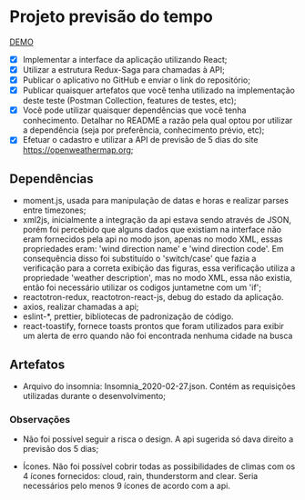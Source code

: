 # Projeto previsão do tempo

[DEMO](https://angeloprevisaodotempo.surge.sh/)

-   [x] Implementar a interface da aplicação utilizando React;
-   [x] Utilizar a estrutura Redux-Saga para chamadas à API;
-   [x] Publicar o aplicativo no GitHub e enviar o link do repositório;
-   [x] Publicar quaisquer artefatos que você tenha utilizado na implementação deste teste (Postman Collection, features de testes, etc);
-   [x] Você pode utilizar quaisquer dependências que você tenha conhecimento. Detalhar no README a razão pela qual optou por utilizar a dependência (seja por preferência, conhecimento prévio, etc);
-   [x] Efetuar o cadastro e utilizar a API de previsão de 5 dias do site https://openweathermap.org;

## Dependências

-   moment.js, usada para manipulação de datas e horas e realizar parses entre timezones;
-   xml2js, inicialmente a integração da api estava sendo através de JSON, porém foi percebido que alguns dados que existiam na interface não eram fornecidos pela api no modo json, apenas no modo XML, essas propriedades eram: 'wind direction name' e 'wind direction code'. Em consequência disso foi substituído o 'switch/case' que fazia a verificação para a correta exibição das figuras, essa verificação utiliza a propriedade 'weather description', mas no modo XML, essa não existia, então foi necessário utilizar os codigos juntametne com um 'if';
-   reactotron-redux, reactotron-react-js, debug do estado da aplicação.
-   axios, realizar chamadas a api;
-   eslint-\*, prettier, bibliotecas de padronização de código.
-   react-toastify, fornece toasts prontos que foram utilizados para exibir um alerta de erro quando não foi encontrada nenhuma cidade na busca

## Artefatos

-   Arquivo do insomnia: Insomnia_2020-02-27.json. Contém as requisições utilizadas durante o desenvolvimento;

### Observações

-   Não foi possível seguir a risca o design. A api sugerida só dava direito a previsão dos 5 dias;

-   Ícones. Não foi possível cobrir todas as possibilidades de climas com os 4 ícones fornecidos: cloud, rain, thunderstorm and clear. Seria necessários pelo menos 9 ícones de acordo com a api.
